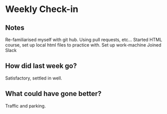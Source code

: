 # Weekly Check-in

## Notes

Re-familiarised myself with git hub. Using pull requests, etc... 
Started HTML course, set up local html files to practice with.
Set up work-machine
Joined Slack

## How did last week go?

Satisfactory, settled in well. 

## What could have gone better?

Traffic and parking.
